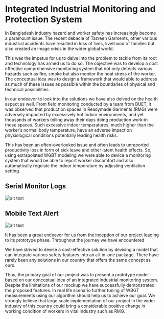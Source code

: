 
# Integrated Industrial Monitoring and Protection System

In Bangladesh industry hazard and worker safety has increasingly become a paramount issue. The recent debacle of Tazreen Garments, other various industrial accidents have resulted in loss of lives, livelihood of families but also created an image crisis in the wider global world. 

This was the impetus for us to delve into the problem to tackle from its root and technology has armed us to do so. The objective was to develop a cost effective comprehensive monitoring system that not only detects various hazards such as fire, smoke but also monitor the heat stress of the worker. The conceptual idea was to design a framework that would able to address as much of these issues as possible within the boundaries of physical and technical possibilities.

In our endeavor to look into the solutions we have also delved on the health aspect as well. From field monitoring conducted by a team from BUET, it was observed that production spaces in Readymade Garments (RMG) were adversely impacted by excessively hot indoor environments, and yet thousands of workers toiling away their days doing production work-in these spaces. Such excessive indoor temperatures, much higher than the worker’s normal body temperature, have an adverse impact on physiological conditions potentially leading health risks. 

This has been an often-overlooked issue and often leads to unreported productivity loss in form of sick leave and other latent health effects. So, using extrapolated WGBT modeling we were able to device a monitoring system that would be able to report worker discomfort and also automatically regulate the indoor temperature by adjusting ventilation setting. 

## Serial Monitor Logs

![alt text](https://raw.githubusercontent.com/SaifAhmedChowdhury/499B-Senior-Design-Project/blob/master/images/serial_logs.png)

## Mobile Text Alert

![alt text](https://raw.githubusercontent.com/SaifAhmedChowdhury/499B-Senior-Design-Project/blob/master/images/mob_txt.png)




It has been a great endeavor for us from the inception of our project leading to its prototype phase. Throughout the journey we have encountered

We have strived to devise a cost-effective solution by devising a model that can integrate various safety features into an all-in-one package. There have rarely been any solutions in our country that offers the same concept as ours. 

Thus, the primary goal of our project was to present a prototype model based on our conceptual idea of an integrated industrial monitoring system. Despite the limitations of our mockup we have successfully demonstrated the proposed features. In real life scenario further tuning of WBGT measurements using our algorithm should help us to achieve our goal. We strongly believe that large scale implementation of our project in the wider industry of this country could bring a considerable positive change in working condition of workers in vital industry such as RMG.


